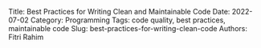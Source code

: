 Title: Best Practices for Writing Clean and Maintainable Code
Date: 2022-07-02
Category: Programming
Tags: code quality, best practices, maintainable code
Slug: best-practices-for-writing-clean-code
Authors: Fitri Rahim